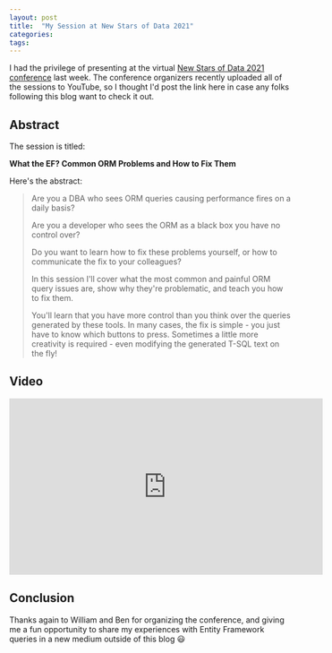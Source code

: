 ```yaml
---
layout: post
title:  "My Session at New Stars of Data 2021"
categories: 
tags: 
---
```


I had the privilege of presenting at the virtual [New Stars of Data 2021 conference][1] last week.  The conference organizers recently uploaded all of the sessions to YouTube, so I thought I'd post the link here in case any folks following this blog want to check it out.

## Abstract

The session is titled:

**What the EF? Common ORM Problems and How to Fix Them**

Here's the abstract:

> Are you a DBA who sees ORM queries causing performance fires on a daily basis?
> 
> Are you a developer who sees the ORM as a black box you have no control over?
> 
> Do you want to learn how to fix these problems yourself, or how to communicate the fix to your colleagues?
> 
> In this session I'll cover what the most common and painful ORM query issues are, show why they're problematic, and teach you how to fix them.
> 
> You'll learn that you have more control than you think over the queries generated by these tools. In many cases, the fix is simple - you just have to know which buttons to press. Sometimes a little more creativity is required - even modifying the generated T-SQL text on the fly!

## Video

<iframe width="560" height="315" 
    src="https://www.youtube-nocookie.com/embed/ld8_5BH2_U8" 
    frameborder="0" 
    allow="accelerometer; autoplay; clipboard-write; encrypted-media; gyroscope; picture-in-picture" 
    allowfullscreen>
</iframe>

## Conclusion

Thanks again to William and Ben for organizing the conference, and giving me a fun opportunity to share my experiences with Entity Framework queries in a new medium outside of this blog 😃

[1]: https://www.newstarsofdata.com/